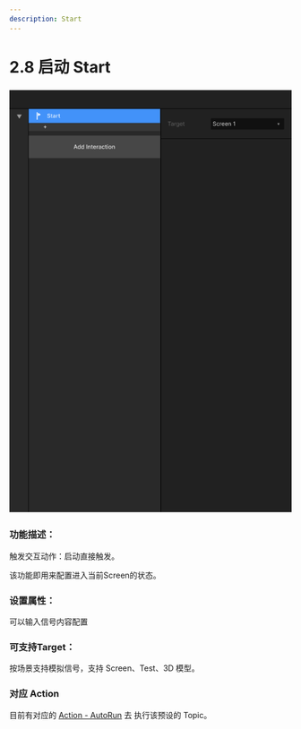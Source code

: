 ```yaml
---
description: Start
---
```


# 2.8 启动 Start

### ![](../../.gitbook/assets/Start.png)

### 功能描述：

触发交互动作：启动直接触发。

该功能即用来配置进入当前Screen的状态。



### 设置属性：

可以输入信号内容配置



### 可支持Target：

按场景支持模拟信号，支持 Screen、Test、3D 模型。



### 对应 Action

目前有对应的 [Action - AutoRun](../3.-dong-zuo-fan-kui-action/3.7-zi-dong-yun-hang-autorun-ding-zhi-gong-neng.md) 去 执行该预设的 Topic。

